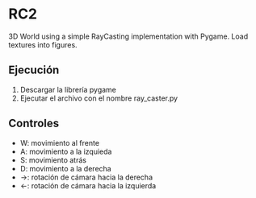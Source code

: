 # RC2
3D World using a simple RayCasting implementation with Pygame.
Load textures into figures.

## Ejecución
1. Descargar la librería pygame
2. Ejecutar el archivo con el nombre ray_caster.py

## Controles
- W: movimiento al frente
- A: movimiento a la izquieda
- S: movimiento atrás
- D: movimiento a la derecha
- ->: rotación de cámara hacia la derecha
- <-: rotación de cámara hacia la izquierda
